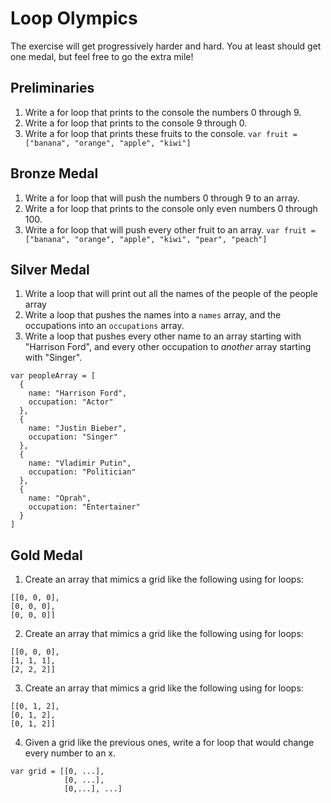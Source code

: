 # Loop Olympics

The exercise will get progressively harder and hard. You at least should get one medal, but feel free to go the extra mile!

## Preliminaries
1. Write a for loop that prints to the console the numbers 0 through 9.
2. Write a for loop that prints to the console 9 through 0.
3. Write a for loop that prints these fruits to the console. 
`var fruit = ["banana", "orange", "apple", "kiwi"]`

## Bronze Medal
1. Write a for loop that will push the numbers 0 through 9 to an array.
2. Write a for loop that prints to the console only even numbers 0 through 100.
3. Write a for loop that will push every other fruit to an array. 
`var fruit = ["banana", "orange", "apple", "kiwi", "pear", "peach"]`

## Silver Medal
1. Write a loop that will print out all the names of the people of the people array
2. Write a loop that pushes the names into a `names` array, and the occupations into an `occupations` array.
3. Write a loop that pushes every other name to an array starting with "Harrison Ford", and every other occupation to _another_ array starting with "Singer".
```
var peopleArray = [  
  {
    name: "Harrison Ford",
    occupation: "Actor"
  },
  {
    name: "Justin Bieber",
    occupation: "Singer"
  },
  {
    name: "Vladimir Putin",
    occupation: "Politician"
  },
  {
    name: "Oprah",
    occupation: "Entertainer"
  }
]
```

## Gold Medal
1. Create an array that mimics a grid like the following using for loops:
```
[[0, 0, 0], 
[0, 0, 0], 
[0, 0, 0]]
```

2. Create an array that mimics a grid like the following using for loops:
```
[[0, 0, 0], 
[1, 1, 1], 
[2, 2, 2]]
```

3. Create an array that mimics a grid like the following using for loops:
```
[[0, 1, 2], 
[0, 1, 2], 
[0, 1, 2]]
```

4. Given a grid like the previous ones, write a for loop that would change every number to an x.
```
var grid = [[0, ...],  
            [0, ...], 
            [0,...], ...] 
```
